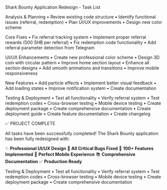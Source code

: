 Shark Bounty Application Redesign - Task List

Analysis & Planning
• Review existing code structure
• Identify functional issues (referral, redemption)
• Plan UI/UX improvements
• Design new color scheme


Core Fixes
• Fix referral tracking system
• Implement proper referral rewards (500 SHB per referral)
• Fix redemption code functionality
• Add referral parameter detection from Telegram


UI/UX Enhancements
• Create new professional color scheme
• Design 3D coin with circular pattern
• Improve home section layout
• Enhance all section designs
• Add smooth animations and transitions
• Improve mobile responsiveness


New Features
• Add particle effects
• Implement better visual feedback
• Add loading states
• Improve notification system
• Create documentation


Testing & Deployment
• Test all functionality
• Verify referral system
• Test redemption codes
• Cross-browser testing
• Mobile device testing
• Create deployment package
• Create comprehensive documentation
• Create deployment guide
• Create feature documentation
• Create changelog


✅ PROJECT COMPLETE

All tasks have been successfully completed! The Shark Bounty application has been fully redesigned with:


✨ **Professional UI/UX Design**
🔧 **All Critical Bugs Fixed**
🚀 **100+ Features Implemented**
📱 **Perfect Mobile Experience**
📚 **Comprehensive Documentation**
✅ **Production Ready**


Testing & Deployment
• Test all functionality
• Verify referral system
• Test redemption codes
• Cross-browser testing
• Mobile device testing
• Create deployment package
• Create comprehensive documentation
